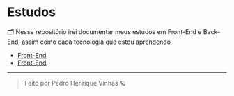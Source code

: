 # Estudos 
🗂 Nesse repositório irei documentar meus estudos em Front-End e Back-End, assim como cada tecnologia que estou aprendendo

- [Front-End](/Front-End/README.md)
- [Front-End](/Back-End/README.md)

---
<blockquote> Feito por Pedro Henrique Vinhas 🪐 </blockquote>
